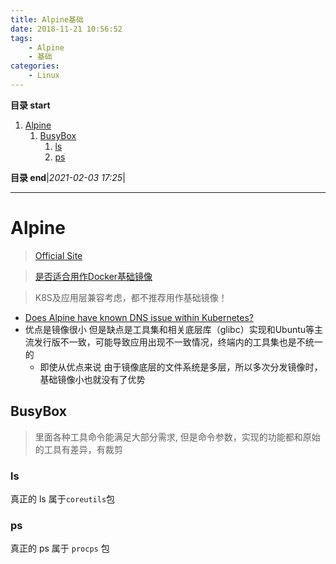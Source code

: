 ```yaml
---
title: Alpine基础
date: 2018-11-21 10:56:52
tags: 
    - Alpine
    - 基础
categories: 
    - Linux
---
```


**目录 start**

1. [Alpine](#alpine)
    1. [BusyBox](#busybox)
        1. [ls](#ls)
        1. [ps](#ps)

**目录 end**|_2021-02-03 17:25_|
****************************************
# Alpine 
> [Official Site](https://www.alpinelinux.org/)

> [是否适合用作Docker基础镜像](https://cloud.tencent.com/developer/article/1632733)

> K8S及应用层兼容考虑，都不推荐用作基础镜像！

- [Does Alpine have known DNS issue within Kubernetes?](https://stackoverflow.com/questions/65181012/does-alpine-have-known-dns-issue-within-kubernetes)
- 优点是镜像很小 但是缺点是工具集和相关底层库（glibc）实现和Ubuntu等主流发行版不一致，可能导致应用出现不一致情况，终端内的工具集也是不统一的  
    - 即使从优点来说 由于镜像底层的文件系统是多层，所以多次分发镜像时，基础镜像小也就没有了优势

## BusyBox
> 里面各种工具命令能满足大部分需求, 但是命令参数，实现的功能都和原始的工具有差异，有裁剪

### ls
真正的 ls 属于`coreutils`包 

### ps
真正的 ps 属于 `procps` 包
